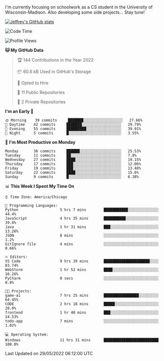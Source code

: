 

I'm currently focusing on schoolwork as a CS student in the University of Wisconsin-Madison.
Also developing some side projects...
Stay tune!

<!-- [![wakatime](https://wakatime.com/badge/user/99a12255-d5fa-4530-a56f-b1f6efe8669d.svg?style=for-the-badge)](https://wakatime.com/@99a12255-d5fa-4530-a56f-b1f6efe8669d) -->

[![Jeffrey's GitHub stats](https://github-readme-stats.vercel.app/api?username=slijeff&count_private=true&show_icons=true)](https://github.com/anuraghazra/github-readme-stats)

<!-- [![Jeffrey's wakatime stats](https://github-readme-stats.vercel.app/api/wakatime?username=slijeff&custom_title=Coding+Time+Last+Week)](https://github.com/slijeff/github-readme-stats) -->

<!-- [![Top Langs](https://github-readme-stats.vercel.app/api/top-langs/?username=slijeff&count_private=true&langs_count=8&hide=javascript&custom_title=Repo+Languages)](https://github.com/anuraghazra/github-readme-stats) -->

<!--START_SECTION:waka-->
![Code Time](http://img.shields.io/badge/Code%20Time-0%20secs-blue)

![Profile Views](http://img.shields.io/badge/Profile%20Views-0-blue)

**🐱 My GitHub Data** 

> 🏆 144 Contributions in the Year 2022
 > 
> 📦 60.6 kB Used in GitHub's Storage 
 > 
> 💼 Opted to Hire
 > 
> 📜 11 Public Repositories 
 > 
> 🔑 2 Private Repositories  
 > 
**I'm an Early 🐤** 

```text
🌞 Morning    39 commits     ███████░░░░░░░░░░░░░░░░░░   27.66% 
🌆 Daytime    42 commits     ███████░░░░░░░░░░░░░░░░░░   29.79% 
🌃 Evening    55 commits     █████████░░░░░░░░░░░░░░░░   39.01% 
🌙 Night      5 commits      █░░░░░░░░░░░░░░░░░░░░░░░░   3.55%

```
📅 **I'm Most Productive on Monday** 

```text
Monday       36 commits     ██████░░░░░░░░░░░░░░░░░░░   25.53% 
Tuesday      11 commits     ██░░░░░░░░░░░░░░░░░░░░░░░   7.8% 
Wednesday    27 commits     ████░░░░░░░░░░░░░░░░░░░░░   19.15% 
Thursday     17 commits     ███░░░░░░░░░░░░░░░░░░░░░░   12.06% 
Friday       19 commits     ███░░░░░░░░░░░░░░░░░░░░░░   13.48% 
Saturday     22 commits     ████░░░░░░░░░░░░░░░░░░░░░   15.6% 
Sunday       9 commits      █░░░░░░░░░░░░░░░░░░░░░░░░   6.38%

```


📊 **This Week I Spent My Time On** 

```text
⌚︎ Time Zone: America/Chicago

💬 Programming Languages: 
Python                   5 hrs 7 mins        ███████████░░░░░░░░░░░░░░   44.4% 
JavaScript               4 hrs 35 mins       ██████████░░░░░░░░░░░░░░░   39.8% 
Java                     1 hr 31 mins        ███░░░░░░░░░░░░░░░░░░░░░░   13.26% 
JSON                     8 mins              ░░░░░░░░░░░░░░░░░░░░░░░░░   1.2% 
GitIgnore file           4 mins              ░░░░░░░░░░░░░░░░░░░░░░░░░   0.66%

🔥 Editors: 
VS Code                  9 hrs 39 mins       █████████████████████░░░░   83.74% 
WebStorm                 1 hr 52 mins        ████░░░░░░░░░░░░░░░░░░░░░   16.26% 
PyCharm                  0 secs              ░░░░░░░░░░░░░░░░░░░░░░░░░   0.0%

🐱‍💻 Projects: 
game-ai                  7 hrs 25 mins       ████████████████░░░░░░░░░   64.45% 
CODE                     2 hrs 18 mins       █████░░░░░░░░░░░░░░░░░░░░   20.0% 
frontend                 1 hr 40 mins        ███░░░░░░░░░░░░░░░░░░░░░░   14.53% 
todo-app                 7 mins              ░░░░░░░░░░░░░░░░░░░░░░░░░   1.02%

💻 Operating System: 
Windows                  11 hrs 31 mins      █████████████████████████   100.0%

```


 Last Updated on 29/05/2022 06:12:00 UTC
<!--END_SECTION:waka-->
